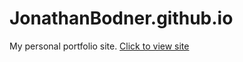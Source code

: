 # JonathanBodner.github.io
My personal portfolio site.
[Click to view site](JonathanBodner.github.io)

